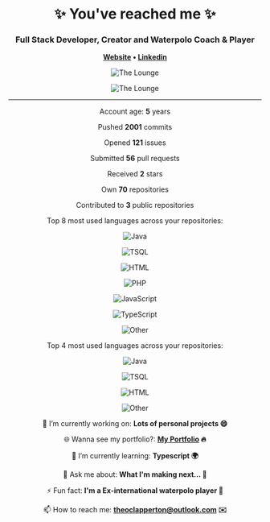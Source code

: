 
<h1 align="center">
	✨ You've reached me ✨
</h1>

<h3 align="center">
    Full Stack Developer, Creator and Waterpolo Coach & Player
</h3>

<p align="center">
	<strong>
		<a href="https://theoclapperton-portfolio.netlify.app/">Website</a>
		•
		<a href="https://www.linkedin.com/in/theoclapperton/">Linkedin</a>
	</strong>
</p>

<p align="center">
	<img
		alt="The Lounge"
		src="https://github-readme-stats.vercel.app/api?username=teobot&border_radius=25&show_icons=true">
</p>
<p align="center">
	<img
		alt="The Lounge"
		src="https://github-readme-stats.vercel.app/api/top-langs/?username=teobot&border_radius=25">
</p>

<hr/>

<p align="center">Account age: <b>5</b> years</p>
<p align="center">Pushed <b>2001</b> commits</p>
<p align="center">Opened <b>121</b> issues</p>
<p align="center">Submitted <b>56</b> pull requests</p>
<p align="center">Received <b>2</b> stars</p>
<p align="center">Own <b>70</b> repositories</p>
<p align="center">Contributed to <b>3</b> public repositories</p>
<p align="center">Top 8 most used languages across your repositories:</p>
<p align="center"></p>


<p align="center">
	<img alt="Java" src="https://img.shields.io/static/v1?style=flat-square&label=%E2%A0%80&color=555&labelColor=%23b07219&message=Java%EF%B8%B144.3%25">
</p>
<p align="center"></p>


<p align="center">
	<img alt="TSQL" src="https://img.shields.io/static/v1?style=flat-square&label=%E2%A0%80&color=555&labelColor=%23e38c00&message=TSQL%EF%B8%B137.9%25">
</p>
<p align="center"></p>


<p align="center">
	<img alt="HTML" src="https://img.shields.io/static/v1?style=flat-square&label=%E2%A0%80&color=555&labelColor=%23e34c26&message=HTML%EF%B8%B113.2%25">
</p>
<p align="center"></p>


<p align="center">
	<img alt="PHP" src="https://img.shields.io/static/v1?style=flat-square&label=%E2%A0%80&color=555&labelColor=%234F5D95&message=PHP%EF%B8%B12.9%25">
</p>
<p align="center"></p>


<p align="center">
	<img alt="JavaScript" src="https://img.shields.io/static/v1?style=flat-square&label=%E2%A0%80&color=555&labelColor=%23f1e05a&message=JavaScript%EF%B8%B11.2%25">
</p>
<p align="center"></p>


<p align="center">
	<img alt="TypeScript" src="https://img.shields.io/static/v1?style=flat-square&label=%E2%A0%80&color=555&labelColor=%232b7489&message=TypeScript%EF%B8%B10.1%25">
</p>
<p align="center"></p>


<p align="center">
	<img alt="Other" src="https://img.shields.io/static/v1?style=flat-square&label=%E2%A0%80&color=555&labelColor=%23ededed&message=Other%EF%B8%B10.1%25">
</p>
<p align="center"></p>
<p align="center">Top 4 most used languages across your repositories:</p>
<p align="center"></p>
<p align="center">
	<img alt="Java" src="https://img.shields.io/static/v1?style=flat-square&label=%E2%A0%80&color=555&labelColor=%23b07219&message=Java%EF%B8%B144.3%25">
</p>
<p align="center"></p>
<p align="center">
	<img alt="TSQL" src="https://img.shields.io/static/v1?style=flat-square&label=%E2%A0%80&color=555&labelColor=%23e38c00&message=TSQL%EF%B8%B137.9%25">
</p>
<p align="center"></p>
<p align="center">
	<img alt="HTML" src="https://img.shields.io/static/v1?style=flat-square&label=%E2%A0%80&color=555&labelColor=%23e34c26&message=HTML%EF%B8%B113.2%25">
</p>
<p align="center"></p>
<p align="center">
	<img alt="Other" src="https://img.shields.io/static/v1?style=flat-square&label=%E2%A0%80&color=555&labelColor=%23ededed&message=Other%EF%B8%B14.4%25">
</p>
<p align="center"></p>
<p align="center">🔭 I’m currently working on: <b>Lots of personal projects 😄</b></p>
<p align="center">🌐 Wanna see my portfolio?: <b><a href="https://theoclapperton-portfolio.netlify.app/">My Portfolio</a> 🔥</b></p>
<p align="center">🌱 I’m currently learning: <b>Typescript 🌍</b></p>
<p align="center">💬 Ask me about: <b>What I'm making next... 🥰</b></p>
<p align="center">⚡ Fun fact: <b>I'm a Ex-international waterpolo player 🤽</b></p>
<p align="center">📫 How to reach me: <b><a href="mailto:theoclapperton@outlook.com">theoclapperton@outlook.com</a> ✉️</b></p>
